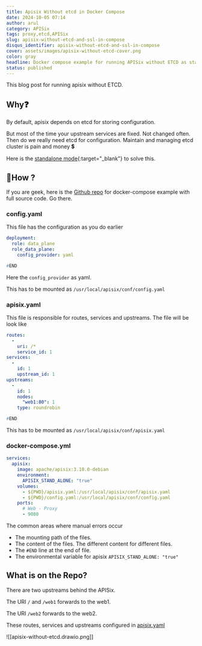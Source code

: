 ```yaml
---
title: Apisix Without etcd in Docker Compose
date: 2024-10-05 07:14
author: arul
category: APISix
tags: proxy,etcd,APISix
slug: apisix-without-etcd-and-ssl-in-compose
disqus_identifier: apisix-without-etcd-and-ssl-in-compose
cover: assets/images/apisix-without-etcd-cover.png
color: gray
headline: Docker compose example for running APISix without ETCD as standalone mode.
status: published
---
```

This  blog post for running apisix without ETCD.
## Why❓

By default, apisix depends on etcd for storing configuration.

But most of the time your upstream services are fixed. Not changed often. Then do we really need etcd for configuration. Maintain and managing etcd cluster is pain and money 💲

Here is the [standalone mode](https://apisix.apache.org/docs/apisix/deployment-modes/#standalone){:target="_blank"} to solve this.

## 🤔How ?

If you are geek, here is the [Github repo](https://github.com/arulrajnet/apisix_without_etcd) for docker-compose example with full source code. Go there.

### config.yaml

This file has the configuration as you do earlier

```yaml
deployment:
  role: data_plane
  role_data_plane:
    config_provider: yaml

#END
```

Here the `config_provider` as yaml.

This has to be mounted as `/usr/local/apisix/conf/config.yaml`
### apisix.yaml

This file is responsible for routes, services and upstreams.  The file will be look like

```yaml
routes:
  -
    uri: /*
    service_id: 1
services:
  -
    id: 1
    upstream_id: 1
upstreams:
  -
	id: 1
    nodes:
      "web1:80": 1
    type: roundrobin

#END
```

This has to be mounted as `/usr/local/apisix/conf/apisix.yaml`

### docker-compose.yml

```yaml
services:
  apisix:
    image: apache/apisix:3.10.0-debian
    environment:
      APISIX_STAND_ALONE: "true"
    volumes:
      - ${PWD}/apisix.yaml:/usr/local/apisix/conf/apisix.yaml
      - ${PWD}/config.yaml:/usr/local/apisix/conf/config.yaml
    ports:
      # Web - Proxy
      - 9080
```


The common areas where manual errors occur

* The mounting path of the files.
* The content of the files. The different content for different files.
* The `#END` line at the end of file.
* The environmental variable for apisix `APISIX_STAND_ALONE: "true"`
## What is on the Repo?

There are two upstreams behind the APISix.

The URI `/` and `/web1` forwards to the web1.

The URI `/web2` forwards to the web2.

These routes, services and upstreams configured in [apisix.yaml](https://github.com/arulrajnet/apisix_without_etcd/blob/main/apisix.yaml)

![[apisix-without-etcd.drawio.png]]
